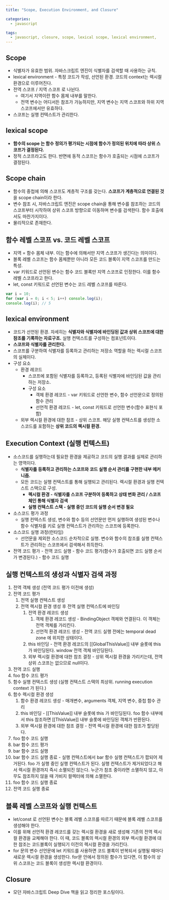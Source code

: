 ```yaml
---
title: "Scope, Execution Environment, and Closure"

categories:
  - javascript

tags:
  - javascript, closure, scope, lexical scope, lexical environment, 
---
```


## Scope
- 식별자가 유효한 범위. 자바스크립트 엔진이 식별자를 검색할 때 사용하는 규칙.
- lexical environment - 특정 코드가 작성, 선언된 환경. 코드의 context는 렉시컬 환경으로 이루어진다.
- 전역 스코프 / 지역 스코프 로 나뉜다.
  - 여기서 지역이란 함수 몸체 내부를 말한다.
  - 전역 변수는 어디서든 참조가 가능하지만, 지역 변수는 지역 스코프와 하위 지역 스코프에서만 유효하다.
- 스코프는 실행 컨텍스트가 관리한다.

## lexical scope
- **함수의 scope 는 함수 정의가 평가되는 시점에 함수가 정의된 위치에 따라 상위 스코프가 결정된다.**
- 정적 스코프라고도 한다. 반면에 동적 스코프는 함수가 호출되는 시점에 스코프가 결정된다.
  
## Scope chain
- 함수의 중첩에 의해 스코프도 계층적 구조를 갖는다. **스코프가 계층적으로 연결된 것**을 scope chain이라 한다.
- 변수 참조 시, 자바스크립트 엔진은 scope chain을 통해 변수를 참조하는 코드의 스코프부터 시작하여 상위 스코프 방향으로 이동하며 변수를 검색한다. 함수 호출에서도 마찬가지이다.
- 물리적으로 존재한다.

## 함수 레벨 스코프 vs. 코드 레벨 스코프

- 지역 = 함수 몸체 내부. 이는 함수에 의해서만 지역 스코프가 생긴다는 의미이다.
- 블록 레벨 스코프는 함수 몸체뿐만 아니라 모든 코드 블록이 지역 스코프를 만드는 특성.
- var 키워드로 선언된 변수는 함수 코드 블록만 지역 스코프로 인정한다. 이를 함수 레벨 스코프라고 한다.
- let, const 키워드로 선언된 변수는 코드 레벨 스코프를 따른다.

```javascript
var i = 10;
for (var i = 0; i < 5; i++) console.log(i);
console.log(i); // 5
```

## lexical environment
- 코드가 선언된 환경. 자세히는 **식별자와 식별자에 바인딩된 값과 상위 스코프에 대한 참조를 기록하는 자료구조.** 실행 컨텍스트를 구성하는 컴포넌트이다.
- **스코프와 식별자를 관리한다.**
- 스코프를 구분하여 식별자를 등록하고 관리하는 저장소 역할을 하는 렉시컬 스코프의 실체이다.
- 구성 요소
  - 환경 레코드
    - 스코프에 포함된 식별자를 등록하고, 등록된 식별자에 바인딩된 값을 관리하는 저장소.
    - 구성 요소
      - 객체 환경 레코드 - var 키워드로 선언한 변수, 함수 선언문으로 정의된 함수 관리
      - 선언적 환경 레코드 - let, const 키워드로 선언한 변수(함수 표현식 포함)
  - 외부 렉시컬 환경에 대한 참조 - 상위 스코프. 해당 실행 컨텍스트를 생성한 소스코드를 포함하는 **상위 코드의 렉시컬 환경.**

## Execution Context (실행 컨텍스트)
- 소스코드를 실행하는데 필요한 환경을 제공하고 코드의 실행 결과를 실제로 관리하는 영역이다.
  - **식별자를 등록하고 관리하는 스코프와 코드 실행 순서 관리를 구현한 내부 메커니즘.**
  - 모든 코드는 실행 컨텍스트를 통해 실행되고 관리된다. 렉시컬 환경과 실행 컨텍스트 스택으로 구성.
    - **렉시컬 환경 - 식별자를 스코프 구분하여 등록하고 상태 변화 관리 / 스코프 체인 통해 식별자 검색**
    - **실행 컨텍스트 스택 - 실행 중인 코드의 실행 순서 변경 필요**
- 소스코드 평가 과정
  - 실행 컨텍스트 생성, 변수와 함수 등의 선언문만 먼저 실행하여 생성된 변수나 함수 식별자를 키로 실행 컨텍스트가 관리하는 스코프에 등록한다.
- 소스코드 실행 과정(런타임)
  - 선언문을 제외한 소스코드 순차적으로 실행. 변수와 함수의 참조를 실행 컨텍스트가 관리하는 스코프에서 검색해서 취득한다.
- 전역 코드 평가 - 전역 코드 실행 - 함수 코드 평가(함수가 호출되면 코드 실행 순서가 변경된다.) - 함수 코드 실행

## 실행 컨텍스트의 생성과 식별자 검색 과정

1. 전역 객체 생성 (전역 코드 평가 이전에 생성)
2. 전역 코드 평가
   1. 전역 실행 컨텍스트 생성
   2. 전역 렉시컬 환경 생성 후 전역 실행 컨텍스트에 바인딩
      1. 전역 환경 레코드 생성
         1. 객체 환경 레코드 생성 - BindingObject 객체와 연결된다. 이 객체는 전역 객체를 가리킨다.
         2. 선언적 환경 레코드 생성 - 전역 코드 실행 전에는 temporal dead zone 에 위치한 상태이다.
      2. this 바인딩 - 전역 환경 레코드의 [[GlobalThisValue]] 내부 슬롯에 this가 바인딩된다. window 전역 객체 바인딩된다.
      3. 외부 렉시컬 환경에 대한 참조 결정 - 상위 렉시컬 환경을 가리키는데, 전역 상위 스코프는 없으므로 null이다.
3. 전역 코드 실행
4. foo 함수 코드 평가
5. 함수 실행 컨텍스트 생성 (실행 컨텍스트 스택의 최상위. running execution context 가 된다.)
6. 함수 렉시컬 환경 생성
   1. 함수 환경 레코드 생성 - 매개변수, arguments 객체, 지역 변수, 중첩 함수 관리
   2. this 바인딩 - [[ThisValue]] 내부 슬롯에 this 가 바인딩된다. foo 함수 내부에서 this 참조하면 [[ThisValue]] 내부 슬롯에 바인딩된 객체가 반환된다.
   3. 외부 렉시컬 환경에 대한 참조 결정 - 전역 렉시컬 환경에 대한 참조가 할당된다.
7. foo 함수 코드 실행
8. bar 함수 코드 평가
9. bar 함수 코드 실행
10. bar 함수 코드 실행 종료 - 실행 컨텍스트에서 bar 함수 실행 컨텍스트가 팝되어 제거된다. foo 가 실행 중인 실행 컨텍스트가 된다.
    실행 컨텍스트가 제거되었다고 해서 렉시컬 환경까지 즉시 소멸되진 않는다. 누군가 참조 중이라면 소멸하지 않고, 아무도 참조하지 않을 때 가비지 컬렉터에 의해 소멸한다.
11. foo 함수 코드 실행 종료
12. 전역 코드 실행 종료

## 블록 레벨 스코프와 실행 컨텍스트

- let/const 로 선언된 변수는 블록 레벨 스코프를 따르기 때문에 블록 레벨 스코프를 생성해야 한다.
- 이를 위해 선언적 환경 레코드를 갖는 렉시컬 환경을 새로 생성해 기존의 전역 렉시컬 환경을 교체해야 한다. 이 때, 코드 블록의 렉시컬 환경의 외부 렉시컬 환경에 대한 참조는 코드블록이 실행되기 이전의 렉시컬 환경을 가리킨다.
- for 문의 변수 선언문에 let 키워드를 사용하면 코드 블록이 반복되서 실행될 때마다 새로운 렉시컬 환경을 생성한다. for문 안에서 정의된 함수가 있다면, 이 함수의 상위 스코프는 코드 블록이 생성한 렉시컬 환경이다.

## Closure


- 모던 자바스크립트 Deep Dive 책을 읽고 정리한 포스팅이다.
